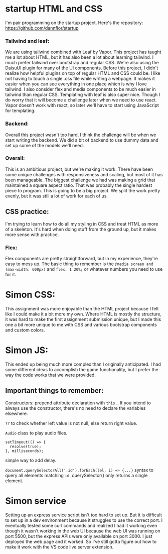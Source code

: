 # startup HTML and CSS
I'm pair programming on the startup project. Here's the repository: https://github.com/dannflor/startup

### Tailwind and leaf:
We are using tailwind combined with Leaf by Vapor. This project has taught me a lot about HTML, but it has also been a lot about learning tailwind. I much prefer tailwind over bootstrap and regular CSS. We're also using the DaisuUI plugin for many of the UI components. Before this project, I didn't realize how helpful plugins on top of regular HTML and CSS could be. I like not having to touch a single .css file while writing a webpage. It makes it easier when you can see everything in one place which is why I love tailwind. I also consider flex and media components to be much easier in tailwind than regular CSS. Templating with leaf is also super nice. Though I do worry that it will become a challenge later when we need to use react. Vapor doesn't work with react, so later we'll have to start using JavaScript for templating.

### Backend:
Overall this project wasn't too hard, I think the challenge will be when we start writing the backend. We did a bit of backend to use dummy data and set up some of the models we'll need.

### Overall:
This is an ambitious project, but we're making it work. There have been some unique challenges with responsiveness and scaling, but most of it has been manageable. The biggest challenge we had was making a grid that maintained a square aspect ratio. That was probably the single hardest piece to program. This is going to be a big project. We split the work pretty evenly, but it was still a lot of work for each of us.



## CSS practice:
I'm trying to learn how to do all my styling in CSS and treat HTML as more of a skeleton. It's hard when doing stuff from the ground up, but it makes more sense with practice.

### Flex:
Flex components are pretty straightforward, but in my experience, they're easy to mess up. The basic thing to remember is the `@media screen and (max-width: 600px)` and `flex: 1 20%;` or whatever numbers you need to use for it.

# Simon CSS:
This assignment was more enjoyable than the HTML project because I felt like I could make it a bit more my own. Where HTML is mostly the structure, it was hard to make the first assignment submission unique, but I made this one a bit more unique to me with CSS and various bootstrap components and custom colors.

# Simon JS:
This ended up being much more complex than I originally anticipated. I had some different ideas to accomplish the game functionality, but I prefer the way the code works that we were provided.

## Important things to remember:
Constructors: prepend attribute declaration with `this.`. If you intend to always use the constructor, there's no need to declare the variables elsewhere. 

`??` to check whether left value is not null, else return right value.

`Audio` class to play audio files.

```
setTimeout(() => {
  resolve(true);
}, milliseconds);
```
simple way to add delay.

`document.querySelectorAll('.id').forEach((el, i) => {...}` syntax to query all elements matching `id`. querySelector() only returns a single element.

# Simon service
Setting up an express service script isn't too hard to set up. But it is difficult to set up in a dev environment because it struggles to use the correct port. I eventually tested some curl commands and realized I had it working even though it wasn't working in the web UI because the web UI was running on port 5500, but the express APIs were only available on port 3000. I just deployed the web page and it worked. So I've still gotta figure out how to make it work with the VS code live server extension.
